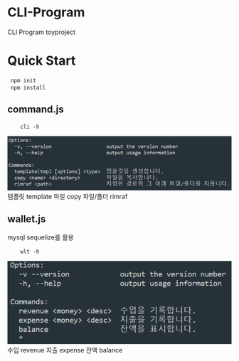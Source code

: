 # CLI-Program
CLI Program toyproject

# Quick Start
```
 npm init 
 npm install 
```
## command.js
```
    cli -h
```
![command](https://github.com/yjkwon07/CLI-Program/blob/master/image/command.PNG)
    템플릿 template
    파일 copy 
    파일/폴더 rimraf 

## wallet.js
mysql sequelize를 활용
```
    wlt -h
```
![wallet](https://github.com/yjkwon07/CLI-Program/blob/master/image/wallet.PNG)
    수입 revenue
    지출 expense
    잔액 balance

